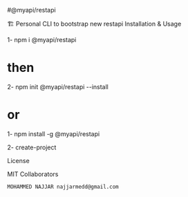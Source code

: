 #@myapi/restapi

🏗 Personal CLI to bootstrap new restapi
Installation & Usage

1- npm i @myapi/restapi
# then
2- npm init @myapi/restapi --install
# or
1- npm install -g @myapi/restapi

2- create-project

License

MIT
Collaborators

    MOHAMMED NAJJAR najjarmedd@gmail.com
